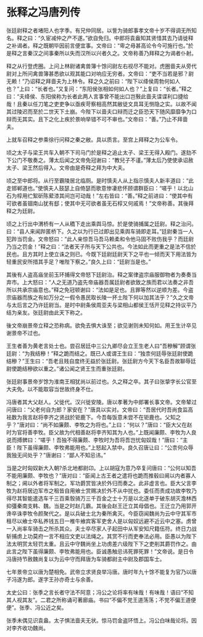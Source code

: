 # 张释之冯唐列传

张廷尉释之者堵阳人也字季。有兄仲同居。以訾为骑郎事孝文帝十岁不得调无所知名。释之曰：“久宦减仲之产不遂。”欲自免归。中郎将袁盎知其贤惜其去乃请徙释之补谒者。释之既朝毕因前言便宜事。文帝曰：“卑之毋甚高论令今可施行也。”於是释之言秦汉之间事秦所以失而汉所以兴者久之。文帝称善乃拜释之为谒者仆射。

释之从行登虎圈。上问上林尉诸禽兽簿十馀问尉左右视尽不能对。虎圈啬夫从旁代尉对上所问禽兽簿甚悉欲以观其能口对响应无穷者。文帝曰：“吏不当若是邪？尉无赖！”乃诏释之拜啬夫为上林令。释之久之前曰：“陛下以绛侯周勃何如人也？”上曰：“长者也。”又复问：“东阳侯张相如何如人也？”上复曰：“长者。”释之曰：“夫绛侯、东阳侯称为长者此两人言事曾不能出口岂斅此啬夫谍谍利口捷给哉！且秦以任刀笔之吏吏争以亟疾苛察相高然其敝徒文具耳无恻隐之实。以故不闻其过陵迟而至於二世天下土崩。今陛下以啬夫口辩而迁之臣恐天下随风靡靡争为口辩而无其实。且下之化上疾於景响举错不可不审也。”文帝曰：“善。”乃止不拜啬夫。

上就车召释之参乘徐行问释之秦之敝。具以质言。至宫上拜释之为公车令。

顷之太子与梁王共车入朝不下司马门於是释之追止太子、梁王无得入殿门。遂劾不下公门不敬奏之。薄太后闻之文帝免冠谢曰：“教兒子不谨。”薄太后乃使使承诏赦太子、梁王然后得入。文帝由是奇释之拜为中大夫。

顷之至中郎将。从行至霸陵居北临厕。是时慎夫人从上指示慎夫人新丰道曰：“此走邯郸道也。”使慎夫人鼓瑟上自倚瑟而歌意惨凄悲怀顾谓群臣曰：“嗟乎！以北山石为椁用纻絮斫陈蕠漆其间岂可动哉！”左右皆曰：“善。”释之前进曰：“使其中有可欲者虽锢南山犹有郄；使其中无可欲者虽无石椁又何戚焉！”文帝称善。其後拜释之为廷尉。

顷之上行出中渭桥有一人从穚下走出乘舆马惊。於是使骑捕属之廷尉。释之治问。曰：“县人来闻跸匿桥下。久之以为行已过即出见乘舆车骑即走耳。”廷尉秦当一人犯跸当罚金。文帝怒曰：“此人亲惊吾马吾马赖柔和令他马固不败伤我乎？而廷尉乃当之罚金！”释之曰：“法者天子所与天下公共也。今法如此而更重之是法不信於民也。且方其时上使立诛之则已。今既下廷尉廷尉天下之平也一倾而天下用法皆为轻重民安所措其手足？唯陛下察之。”良久上曰：“廷尉当是也。”

其後有人盗高庙坐前玉环捕得文帝怒下廷尉治。释之案律盗宗庙服御物者为奏奏当弃市。上大怒曰：“人之无道乃盗先帝庙器吾属廷尉者欲致之族而君以法奏之非吾所以共承宗庙意也。”释之免冠顿谢曰：“法如是足也。且罪等然以逆顺为差。今盗宗庙器而族之有如万分之一假令愚民取长陵一抔土陛下何以加其法乎？”久之文帝与太后言之乃许廷尉当。是时中尉条侯周亚夫与梁相山都侯王恬开见释之持议平乃结为亲友。张廷尉由此天下称之。

後文帝崩景帝立释之恐称病。欲免去惧大诛至；欲见谢则未知何如。用王生计卒见谢景帝不过也。

王生者善为黄老言处士也。尝召居廷中三公九卿尽会立王生老人曰“吾穇解”顾谓张廷尉：“为我结穇！”释之跪而结之。既已人或谓王生曰：“独柰何廷辱张廷尉使跪结穇？”王生曰：“吾老且贱自度终无益於张廷尉。张廷尉方今天下名臣吾故聊辱廷尉使跪结穇欲以重之。”诸公闻之贤王生而重张廷尉。

张廷尉事景帝岁馀为淮南王相犹尚以前过也。久之释之卒。其子曰张挚字长公官至大夫免。以不能取容当世故终身不仕。

冯唐者其大父赵人。父徙代。汉兴徙安陵。唐以孝著为中郎署长事文帝。文帝辇过问唐曰：“父老何自为郎？家安在？”唐具以实对。文帝曰：“吾居代时吾尚食监高袪数为我言赵将李齐之贤战於钜鹿下。今吾每饭意未尝不在钜鹿也。父知之乎？”唐对曰：“尚不如廉颇、李牧之为将也。”上曰：“何以？”唐曰：“臣大父在赵时为官将善李牧。臣父故为代相善赵将李齐知其为人也。”上既闻廉颇、李牧为人良说而搏髀曰：“嗟乎！吾独不得廉颇、李牧时为吾将吾岂忧匈奴哉！”唐曰：“主臣！陛下虽得廉颇、李牧弗能用也。”上怒起入禁中。良久召唐让曰：“公柰何众辱我独无间处乎？”唐谢曰：“鄙人不知忌讳。”

当是之时匈奴新大入朝?杀北地都尉卬。上以胡寇为意乃卒复问唐曰：“公何以知吾不能用廉颇、李牧也？”唐对曰：“臣闻上古王者之遣将也跪而推毂曰阃以内者寡人制之；阃以外者将军制之。军功爵赏皆决於外归而奏之。此非虚言也。臣大父言李牧为赵将居边军市之租皆自用飨士赏赐决於外不从中扰也。委任而责成功故李牧乃得尽其智能遣选车千三百乘彀骑万三千百金之士十万是以北逐单于破东胡灭澹林西抑彊秦南支韩、魏。当是之时赵几霸。其後会赵王迁立其母倡也。王迁立乃用郭开谗卒诛李牧令颜聚代之。是以兵破士北为秦所禽灭。今臣窃闻魏尚为云中守其军市租尽以飨士卒私养钱五日一椎牛飨宾客军吏舍人是以匈奴远避不近云中之塞。虏曾一入尚率车骑击之所杀其众。夫士卒尽家人子起田中从军安知尺籍伍符。终日力战斩捕虏上功莫府一言不相应文吏以法绳之。其赏不行而吏奉法必用。臣愚以为陛下法太明赏太轻罚太重。且云中守魏尚坐上功虏差六级陛下下之吏削其爵罚作之。由此言之陛下虽得廉颇、李牧弗能用也。臣诚愚触忌讳死罪死罪！”文帝说。是日令冯唐持节赦魏尚复以为云中守而拜唐为车骑都尉主中尉及郡国车士。

七年景帝立以唐为楚相免。武帝立求贤良举冯唐。唐时年九十馀不能复为官乃以唐子冯遂为郎。遂字王孙亦奇士与余善。

太史公曰：张季之言长者守法不阿意；冯公之论将率有味哉！有味哉！语曰“不知其人视其友”。二君之所称诵可著廊庙。书曰“不偏不党王道荡荡；不党不偏王道便便”。张季、冯公近之矣。

张季未偶见识袁盎。太子惧法啬夫无状。惊马罚金盗环悟上。冯公白味哉论将。因对李齐收功魏尚。

